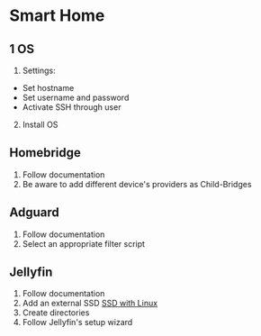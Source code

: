 # Smart Home

## 1 OS
1. Settings:
 - Set hostname
 - Set username and password
 - Activate SSH through user
2. Install OS

## Homebridge
1. Follow documentation
2. Be aware to add different device's providers as Child-Bridges

## Adguard
1. Follow documentation
2. Select an appropriate filter script

## Jellyfin
1. Follow documentation
2. Add an external SSD [SSD with Linux](https://www.cnmemory.de/ssd-festplatte-formatieren-einfache-anleitung/)
3. Create directories
4. Follow Jellyfin's setup wizard
